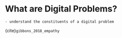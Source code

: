 # What are Digital Problems?



```{admonition} Unit 1 subject matter covered:
- understand the constituents of a digital problem
```

{cite}`gibbons_2018_empathy`